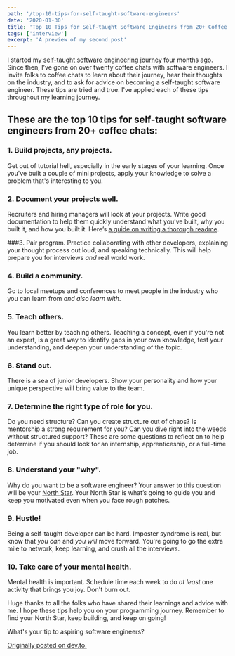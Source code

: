 ```yaml
---
path: '/top-10-tips-for-self-taught-software-engineers'
date: '2020-01-30'
title: 'Top 10 Tips for Self-taught Software Engineers from 20+ Coffee Chats'
tags: ['interview']
excerpt: 'A preview of my second post'
---
```


I started my [self-taught software engineering journey](https://github.com/sophi-li/OKRs-self-learning) four months ago. Since then, I’ve gone on over twenty coffee chats with software engineers. I invite folks to coffee chats to learn about their journey, hear their thoughts on the industry, and to ask for advice on becoming a self-taught software engineer. These tips are tried and true. I've applied each of these tips throughout my learning journey.

## These are the top 10 tips for self-taught software engineers from 20+ coffee chats:

### 1. Build projects, any projects.

Get out of tutorial hell, especially in the early stages of your learning. Once you've built a couple of mini projects, apply your knowledge to solve a problem that's interesting to you.

### 2. Document your projects well.

Recruiters and hiring managers will look at your projects. Write good documentation to help them quickly understand what you’ve built, why you built it, and how you built it. Here’s [a guide on writing a thorough readme](https://gist.github.com/PurpleBooth/109311bb0361f32d87a2).

###3. Pair program.
Practice collaborating with other developers, explaining your thought process out loud, and speaking technically. This will help prepare you for interviews _and_ real world work.

### 4. Build a community.

Go to local meetups and conferences to meet people in the industry who you can learn from _and also learn with_.

### 5. Teach others.

You learn better by teaching others. Teaching a concept, even if you're not an expert, is a great way to identify gaps in your own knowledge, test your understanding, and deepen your understanding of the topic.

### 6. Stand out.

There is a sea of junior developers. Show your personality and how your unique perspective will bring value to the team.

### 7. Determine the right type of role for you.

Do you need structure? Can you create structure out of chaos? Is mentorship a strong requirement for you? Can you dive right into the weeds without structured support? These are some questions to reflect on to help determine if you should look for an internship, apprenticeship, or a full-time job.

### 8. Understand your "why".

Why do you want to be a software engineer? Your answer to this question will be your [North Star](https://theminimalistvegan.com/north-star/). Your North Star is what’s going to guide you and keep you motivated even when you face rough patches.

### 9. Hustle!

Being a self-taught developer can be hard. Imposter syndrome is real, but know that _you can_ and _you will_ move forward. You're going to go the extra mile to network, keep learning, and crush all the interviews.

### 10. Take care of your mental health.

Mental health is important. Schedule time each week to do _at least_ one activity that brings you joy. Don't burn out.

Huge thanks to all the folks who have shared their learnings and advice with me. I hope these tips help you on your programming journey. Remember to find your North Star, keep building, and keep on going!

What's your tip to aspiring software engineers?

[Originally posted on dev.to.](https://dev.to/sophia_wyl/top-10-tips-for-self-taught-software-engineers-from-20-coffee-chats-23o1)

